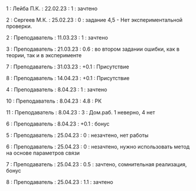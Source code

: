 1 : Лейба П.К. : 22.02.23 : 1 : зачтено

2 : Сергеев М.К. : 25.02.23 : 0 : задание 4,5 - Нет экспериментальной проверки.

2 : Преподаватель : 11.03.23 : 1 : зачтено

3 : Преподаватель : 21.03.23 : 0.6 : во втором задании ошибки, как в теории, так и в эксперименте

7 : Преподаватель : 31.03.23 : +0.1 : Присутствие

8 : Преподаватель : 14.04.23 : +0.1 : Присутствие

4 : Преподаватель : 8.04.23 : 1 : зачтено

10 : Преподаватель : 8.04.23 : 4.8 : РК

11 : Преподаватель : 8.04.23 : 3 : Дом.раб. 1 неверно, 4 нет

6 : Преподаватель : 8.04.23 : +0.1 : бонус

5 : Преподаватель : 25.04.23 : 0 : незачтено, нет работы

6 : Преподаватель : 25.04.23 : 0 : незачтено, нужно использовать метод на основе параметров связи

7 : Преподаватель : 25.04.23 : 0.5 : зачтено, сомнительная реализация, бонус

8 : Преподаватель : 25.04.23 : 1.1 : зачтено


